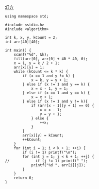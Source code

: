 [幻方](http://nuit.io/contest/55/problem/2)

    using namespace std;

    #include <stdio.h>
    #include <algorithm>

    int k, x, y, kCount = 2;
    int arr[40][40];

    int main() {
        scanf("%d", &k);
        fill(arr[0], arr[0] + 40 * 40, 0);
        x = 1, y = k / 2 + 1;
        arr[x][y] = 1;
        while (kCount <= k * k) {
            if (x == 1 and y != k) {
                x = k, y = y + 1;
            } else if (x != 1 and y == k) {
                x = x - 1, y = 1;
            } else if (x == 1 and y == k) {
                x = x + 1;
            } else if (x != 1 and y != k){
                if (arr[x - 1][y + 1] == 0) {
                    x = x - 1;
                    y = y + 1;
                } else {
                    ++x;
                }
            }
            arr[x][y] = kCount;
            ++kCount;
        }
        for (int i = 1; i < k + 1; ++i) {
            if (i != 1) printf("\n");
            for (int j = 1; j < k + 1; ++j) {
    //            if (j != 1) printf(" ");
                printf("%d ", arr[i][j]);
            }
        }
        return 0;
    }
